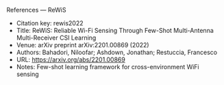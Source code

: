 References — ReWiS

- Citation key: rewis2022
- Title: ReWiS: Reliable Wi-Fi Sensing Through Few-Shot Multi-Antenna Multi-Receiver CSI Learning
- Venue: arXiv preprint arXiv:2201.00869 (2022)
- Authors: Bahadori, Niloofar; Ashdown, Jonathan; Restuccia, Francesco
- URL: https://arxiv.org/abs/2201.00869
- Notes: Few-shot learning framework for cross-environment WiFi sensing
